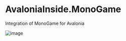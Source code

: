 # AvaloniaInside.MonoGame

Integration of MonoGame for Avalonia

![image](https://user-images.githubusercontent.com/956077/211166326-10a244a2-f265-4846-947a-6991133ce25a.png)

